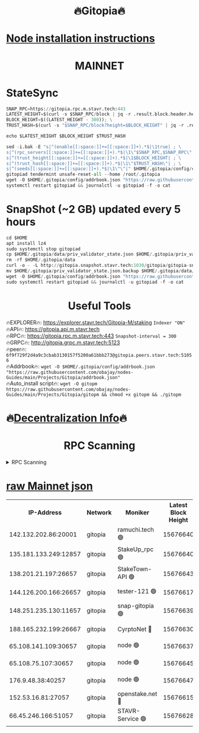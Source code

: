 <h1 align="center"> 🔥Gitopia🔥</h1>

[Node installation instructions](https://github.com/obajay/nodes-Guides/tree/main/Projects/Gitopia)
=

<h1 align="center"> MAINNET</h1>

# StateSync
```python
SNAP_RPC=https://gitopia.rpc.m.stavr.tech:443
LATEST_HEIGHT=$(curl -s $SNAP_RPC/block | jq -r .result.block.header.height); \
BLOCK_HEIGHT=$((LATEST_HEIGHT - 300)); \
TRUST_HASH=$(curl -s "$SNAP_RPC/block?height=$BLOCK_HEIGHT" | jq -r .result.block_id.hash)

echo $LATEST_HEIGHT $BLOCK_HEIGHT $TRUST_HASH

sed -i.bak -E "s|^(enable[[:space:]]+=[[:space:]]+).*$|\1true| ; \
s|^(rpc_servers[[:space:]]+=[[:space:]]+).*$|\1\"$SNAP_RPC,$SNAP_RPC\"| ; \
s|^(trust_height[[:space:]]+=[[:space:]]+).*$|\1$BLOCK_HEIGHT| ; \
s|^(trust_hash[[:space:]]+=[[:space:]]+).*$|\1\"$TRUST_HASH\"| ; \
s|^(seeds[[:space:]]+=[[:space:]]+).*$|\1\"\"|" $HOME/.gitopia/config/config.toml
gitopiad tendermint unsafe-reset-all --home /root/.gitopia
wget -O $HOME/.gitopia/config/addrbook.json "https://raw.githubusercontent.com/obajay/nodes-Guides/main/Projects/Gitopia/addrbook.json"
systemctl restart gitopiad && journalctl -u gitopiad -f -o cat
```
# SnapShot (~2 GB) updated every 5 hours
```python
cd $HOME
apt install lz4
sudo systemctl stop gitopiad
cp $HOME/.gitopia/data/priv_validator_state.json $HOME/.gitopia/priv_validator_state.json.backup
rm -rf $HOME/.gitopia/data
curl -o - -L http://gitopia.snapshot.stavr.tech:1030/gitopia/gitopia-snap.tar.lz4 | lz4 -c -d - | tar -x -C $HOME/.gitopia --strip-components 2
mv $HOME/.gitopia/priv_validator_state.json.backup $HOME/.gitopia/data/priv_validator_state.json
wget -O $HOME/.gitopia/config/addrbook.json "https://raw.githubusercontent.com/obajay/nodes-Guides/main/Projects/Gitopia/addrbook.json"
sudo systemctl restart gitopiad && journalctl -u gitopiad -f -o cat
```
 <h1 align="center"> Useful Tools</h1>

🔥EXPLORER🔥:      https://explorer.stavr.tech/Gitopia-M/staking  `Indexer "ON"` \
🔥API🔥: 			 		 https://gitopia.api.m.stavr.tech \
🔥RPC🔥:           https://gitopia.rpc.m.stavr.tech:443              `Snapshot-interval = 300` \
🔥GRPC🔥:          http://gitopia.grpc.m.stavr.tech:5123 \
🔥peer🔥:					 `6f9f729f2d4a9c3cbab3130157f5200a61bbb273@gitopia.peers.stavr.tech:51056` \
🔥Addrbook🔥:    ```wget -O $HOME/.gitopia/config/addrbook.json "https://raw.githubusercontent.com/obajay/nodes-Guides/main/Projects/Gitopia/addrbook.json"``` \
🔥Auto_install script🔥: ```wget -O gitopm https://raw.githubusercontent.com/obajay/nodes-Guides/main/Projects/Gitopia/gitopm && chmod +x gitopm && ./gitopm```

🔥[Decentralization Info](https://github.com/obajay/StateSync-snapshots/tree/main/Projects/Gitopia/Decentralization)🔥
=

<h1 align="center"> RPC Scanning</h1>

<details>
<summary>RPC Scanning</summary>

<h2 align="center"> We scan nodes in real time every 4 hours. And we provide the final result of RPC endpoints.
We cannot influence the operation of these nodes in any way. </h2>


```python
If Voting Power is higher than 0 --> then the Node is a validator of the network and may be subject to attack and be a potential threat to the chain.
```
```python
We marked such validators with a red symbol
```

</details>

[raw Mainnet json](https://rpc-check.gitopm.stavr.tech/gitopm/rpc-gitopm-result.json)
=

<table><tr><th>IP-Address</th><th>Network</th><th>Moniker</th><th>Latest Block Height</th><th>Earliest Block Height</th><th>Catching Up</th><th>Tx Index</th><th>Voting Power</th><th>Scan Time</th></tr><tr><td>142.132.202.86:20001</td><td>gitopia</td><td>ramuchi.tech 🟢</td><td>15676640</td><td>6548337</td><td>False</td><td>on</td><td>0</td><td>2024-03-21T08:41:24.889565174UTC</td></tr><tr><td>135.181.133.249:12857</td><td>gitopia</td><td>StakeUp_rpc 🟢</td><td>15676640</td><td>8010001</td><td>False</td><td>on</td><td>0</td><td>2024-03-21T08:41:25.205571773UTC</td></tr><tr><td>138.201.21.197:26657</td><td>gitopia</td><td>StakeTown-API 🟢</td><td>15676643</td><td>12733501</td><td>False</td><td>on</td><td>0</td><td>2024-03-21T08:41:29.618589870UTC</td></tr><tr><td>144.126.200.166:26657</td><td>gitopia</td><td>tester-121 🟢</td><td>15676617</td><td>12832814</td><td>False</td><td>off</td><td>0</td><td>2024-03-21T08:40:44.460887798UTC</td></tr><tr><td>148.251.235.130:11657</td><td>gitopia</td><td>snap-gitopia 🟢</td><td>15676639</td><td>14941501</td><td>False</td><td>on</td><td>0</td><td>2024-03-21T08:41:22.592801572UTC</td></tr><tr><td>188.165.232.199:26667</td><td>gitopia</td><td>CyrptoNet 🔴</td><td>15676630</td><td>15044042</td><td>False</td><td>off</td><td>18672</td><td>2024-03-21T08:41:09.786677833UTC</td></tr><tr><td>65.108.141.109:30657</td><td>gitopia</td><td>node 🟢</td><td>15676637</td><td>15095965</td><td>False</td><td>on</td><td>0</td><td>2024-03-21T08:41:20.334625762UTC</td></tr><tr><td>65.108.75.107:30657</td><td>gitopia</td><td>node 🟢</td><td>15676645</td><td>15146660</td><td>False</td><td>on</td><td>0</td><td>2024-03-21T08:41:31.971684962UTC</td></tr><tr><td>176.9.48.38:40257</td><td>gitopia</td><td>node 🟢</td><td>15676647</td><td>15437001</td><td>False</td><td>on</td><td>0</td><td>2024-03-21T08:41:36.307018126UTC</td></tr><tr><td>152.53.16.81:27057</td><td>gitopia</td><td>openstake.net 🔴</td><td>15676615</td><td>15603701</td><td>False</td><td>off</td><td>61233</td><td>2024-03-21T08:40:42.143450199UTC</td></tr><tr><td>66.45.246.166:51057</td><td>gitopia</td><td>STAVR-Service 🟢</td><td>15676628</td><td>15668001</td><td>False</td><td>on</td><td>0</td><td>2024-03-21T08:41:05.429907177UTC</td></tr></table>
